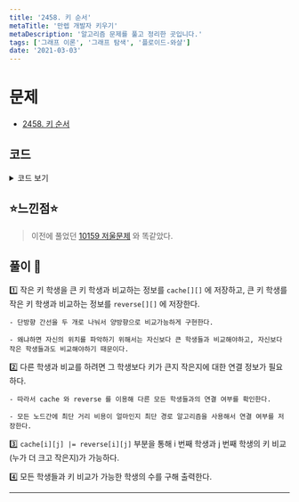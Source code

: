 ```yaml
---
title: '2458. 키 순서'
metaTitle: '만렙 개발자 키우기'
metaDescription: '알고리즘 문제를 풀고 정리한 곳입니다.'
tags: ['그래프 이론', '그래프 탐색', '플로이드-와샬']
date: '2021-03-03'
---
```


# 문제

- [2458. 키 순서](https://www.acmicpc.net/problem/2458)

## 코드

<details><summary> 코드 보기 </summary>

```java
import java.io.BufferedReader;
import java.io.IOException;
import java.io.InputStreamReader;
import java.util.StringTokenizer;

public class Q2458 {
    static int n, m;
    static boolean cache[][], reverse[][];
    public static void main(String[] args) throws IOException {
        init();
        solution();
    }

    private static void solution() {
        for (int k = 1; k <= n; k++) {
            for (int i = 1; i <= n ; i++) {
                for (int j = 1; j <= n; j++) {
                    // 작은 키 -> 큰 키 비교
                    if(cache[i][k] && cache[k][j])
                        cache[i][j] = true;

                    // 큰 키 -> 작은 키 비교
                    if(reverse[i][k] && reverse[k][j])
                        reverse[i][j] = true;
                }
            }
        }

        /* 큰 키, 작은 키 비교 가능한지 체크 */
        for (int i = 1; i <= n; i++) {
            for (int j = 1; j <= n; j++) {
                cache[i][j] |= reverse[i][j]; // 큰 키 -> 작은 키 비교 가능한 학생도 추가해줌.
            }
        }

        // i 번째 학생과 j 번째 학생이 키가 비교 가능한지 확인
        int ans = 0;
        for (int i = 1; i <= n; i++) {
            int cnt = 0;
            // 모든 학생들과 비교가 가능하다면 자신이 몇번째인지 알 수 있다.
            for (int j = 1; j <= n; j++) {
                if(i == j) continue;
                if(cache[i][j])
                    cnt += 1;
            }
            if(cnt == n - 1)
                ans += 1;
        }
        System.out.println(ans);
    }

    private static void init() throws IOException {
        BufferedReader br = new BufferedReader(new InputStreamReader(System.in));
        StringTokenizer st = new StringTokenizer(br.readLine());
        n = stoi(st.nextToken());
        m = stoi(st.nextToken());
        cache = new boolean[n + 1][n + 1];
        reverse = new boolean[n + 1][n + 1];
        for (int i = 1; i <= m; i++) {
            st = new StringTokenizer(br.readLine());
            int u = stoi(st.nextToken()), v = stoi(st.nextToken());
            cache[u][v] = true; // 작은 키 -> 큰 키 로 단방향 간선 연결
            reverse[v][u] = true; // 큰 키 -> 작은 키 로 단방향 간선 연결
        }
    }

    private static int stoi(String str) {
        return Integer.parseInt(str);
    }

}
```

</details>

## ⭐️느낀점⭐️

> 이전에 풀었던 [10159 저울문제](https://www.acmicpc.net/problem/10159) 와 똑같았다.

## 풀이 📣

1️⃣ 작은 키 학생을 큰 키 학생과 비교하는 정보를 `cache[][]` 에 저장하고, 큰 키 학생를 작은 키 학생과 비교하는 정보를 `reverse[][]` 에 저장한다.

    - 단방향 간선을 두 개로 나눠서 양방향으로 비교가능하게 구현한다.

    - 왜냐하면 자신의 위치를 파악하기 위해서는 자신보다 큰 학생들과 비교해야하고, 자신보다 작은 학생들과도 비교해야하기 때문이다.

2️⃣ 다른 학생과 비교를 하려면 그 학생보다 키가 큰지 작은지에 대한 연결 정보가 필요하다.

    - 따라서 cache 와 reverse 를 이용해 다른 모든 학생들과의 연결 여부를 확인한다.

    - 모든 노드간에 최단 거리 비용이 얼마인지 최단 경로 알고리즘을 사용해서 연결 여부를 저장한다.

3️⃣ `cache[i][j] |= reverse[i][j]` 부분을 통해 i 번째 학생과 j 번째 학생의 키 비교(누가 더 크고 작은지)가 가능하다.

4️⃣ 모든 학생들과 키 비교가 가능한 학생의 수를 구해 출력한다.

<hr/>
